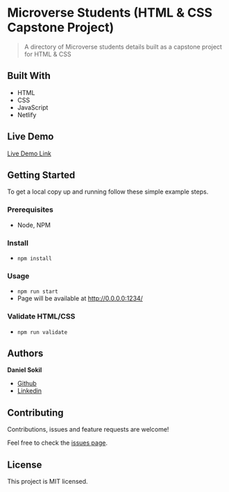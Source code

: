 # Microverse Students (HTML & CSS Capstone Project)

> A directory of Microverse students details built as a capstone project for HTML & CSS

## Built With

- HTML
- CSS
- JavaScript
- Netlify

## Live Demo

[Live Demo Link](https://s0kil-html-css-capstone-project.netlify.app)

## Getting Started

To get a local copy up and running follow these simple example steps.

### Prerequisites

- Node, NPM

### Install

- `npm install`

### Usage

- `npm run start`
- Page will be available at http://0.0.0.0:1234/

### Validate HTML/CSS

- `npm run validate`

## Authors

**Daniel Sokil**

- [Github](https://github.com/s0kil)
- [Linkedin](www.linkedin.com/in/daniel-sokil)

## Contributing

Contributions, issues and feature requests are welcome!

Feel free to check the [issues page](issues/).

## License

This project is MIT licensed.
